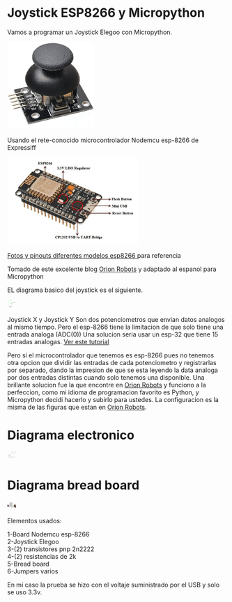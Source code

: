 # Joystick ESP8266 y Micropython 
Vamos a programar un Joystick Elegoo con Micropython.

<img src='media/Elegoo-joystick.jpg/' width=200 height=200 />

Usando el rete-conocido microcontrolador Nodemcu esp-8266 de Expressiff

<img src='media/NodeMCU-Microncontroller.ppm/' width=300 height=200 />

<a href=https://randomnerdtutorials.com/esp8266-pinout-reference-gpios/>Fotos y pinouts diferentes modelos esp8266 </a> para referencia

Tomado de este excelente blog <a href=https://orionrobots.co.uk/2017/05/28/joystick-attached-to-esp8266.html> Orion Robots</a> y adaptado al espanol para Micropython

EL diagrama basico del joystick es el siguiente.

<img src='media/joystick-innards.png/' style='width:20px;height:20px;'/>

Joystick X y Joystick Y Son dos potenciometros que envian datos analogos al mismo tiempo.
Pero el esp-8266 tiene la limitacion de que solo tiene una entrada analoga (ADC(0))
Una solucion seria usar un esp-32 que tiene 15 entradas analogas.  <a href=https://randomnerdtutorials.com/esp32-adc-analog-read-arduino-ide/>Ver este tutorial</a>

Pero si el microcontrolador que tenemos es esp-8266 pues no tenemos otra opcion que dividir las entradas de cada potenciometro y registrarlas por separado, dando la impresion de que se esta leyendo la data analoga por dos entradas distintas cuando solo tenemos una disponible.
Una brillante solucion fue la que encontre en <a href=https://orionrobots.co.uk/2017/05/28/joystick-attached-to-esp8266.html> Orion Robots</a> y funciono a la perfeccion, como mi idioma de programacion favorito es Python, y Micropython decidi hacerlo y subirlo para ustedes.
La configuracion es la misma de las figuras que estan en <a href=https://orionrobots.co.uk/2017/05/28/joystick-attached-to-esp8266.html> Orion Robots</a>.

<h1>Diagrama electronico</h1>
<img src='media/circuit-diagram-fritzing.png/' style='width:20px;height:20px;'/>
<h1>Diagrama bread board</h1>
<img src='media/circuit-breadboard-fritzing.png/' style='width:20px;height:20px;'/>

Elementos usados:

1-Board Nodemcu esp-8266</br>
2-Joystick Elegoo</br>
3-(2) transistores pnp 2n2222</br>
4-(2) resistencias de 2k</br>
5-Bread board</br>
6-Jumpers varios</br>

En mi caso la prueba se hizo con el voltaje suministrado por el USB y solo se uso 3.3v.
